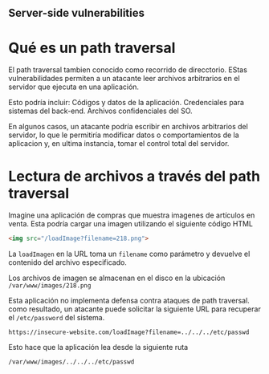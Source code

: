## Server-side vulnerabilities

# Qué es un path traversal

El path traversal tambien conocido como recorrido de direcctorio. EStas vulnerabilidades permiten a un atacante leer archivos arbitrarios en el servidor que ejecuta en una aplicación.

Esto podría incluir:
Códigos y datos de la aplicación.
Credenciales para sistemas del back-end.
Archivos confidenciales del SO.

En algunos casos, un atacante podría escribir en archivos arbitrarios del servidor, lo que le permitiría modificar datos o comportamientos de la aplicacion y, en ultima instancia, tomar el control total del servidor.

# Lectura de archivos a través del path traversal

Imagine una aplicación de compras que muestra imagenes de artículos en venta. Esta podría cargar una imagen utilizando el siguiente código HTML

```html
<img src="/loadImage?filename=218.png">
```

La `loadImagen` en la URL toma un `filename` como parámetro y devuelve el contenido del archivo especificado.

Los archivos de imagen se almacenan en el disco en la ubicación `/var/www/images/218.png`

Esta aplicación no implementa defensa contra ataques de path traversal. 
como resultado, un atacante puede solicitar la siguiente URL para recuperar el `/etc/password` del sistema.

`https://insecure-website.com/loadImage?filename=../../../etc/passwd`


Esto hace que la aplicación lea desde la siguiente ruta

`/var/www/images/../../../etc/passwd`
